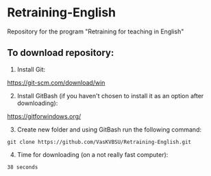 # Retraining-English
Repository for the program "Retraining for teaching in English"

## To download repository:
1. Install Git:

https://git-scm.com/download/win

2. Install GitBash (if you haven't chosen to install it as an option after downloading):

https://gitforwindows.org/

3. Create new folder and using GitBash run the following command:

```git clone https://github.com/VasKVBSU/Retraining-English.git```

4. Time for downloading (on a not really fast computer):

```38 seconds```
